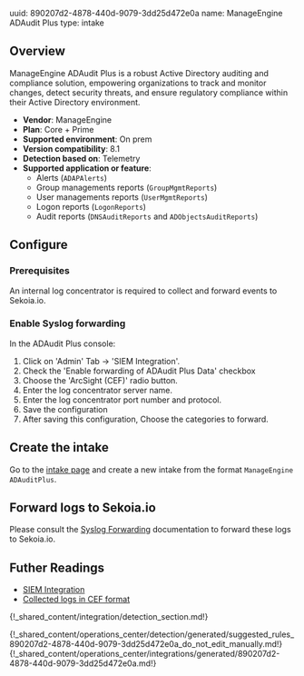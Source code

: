 uuid: 890207d2-4878-440d-9079-3dd25d472e0a
name: ManageEngine ADAudit Plus
type: intake


## Overview
ManageEngine ADAudit Plus is a robust Active Directory auditing and compliance solution, empowering organizations to track and monitor changes, detect security threats, and ensure regulatory compliance within their Active Directory environment.

- **Vendor**: ManageEngine
- **Plan**: Core + Prime
- **Supported environment**: On prem
- **Version compatibility**: 8.1
- **Detection based on**: Telemetry
- **Supported application or feature**:
    - Alerts (`ADAPAlerts`)
    - Group managements reports (`GroupMgmtReports`)
    - User managements reports (`UserMgmtReports`)
    - Logon reports (`LogonReports`)
    - Audit reports (`DNSAuditReports` and `ADObjectsAuditReports`)


## Configure

### Prerequisites

An internal log concentrator is required to collect and forward events to Sekoia.io.

### Enable Syslog forwarding

In the ADAudit Plus console:

1. Click on 'Admin' Tab → 'SIEM Integration'.
2. Check the 'Enable forwarding of ADAudit Plus Data' checkbox
3. Choose the 'ArcSight (CEF)' radio button.
4. Enter the log concentrator server name.
5. Enter the log concentrator port number and protocol.
6. Save the configuration
7. After saving this configuration, Choose the categories to forward.


## Create the intake

Go to the [intake page](https://app.sekoia.io/operations/intakes) and create a new intake from the format `ManageEngine ADAuditPlus`.

## Forward logs to Sekoia.io

Please consult the [Syslog Forwarding](/integration/ingestion_methods/syslog/sekoiaio_forwarder/) documentation to forward these logs to Sekoia.io.




## Futher Readings

- [SIEM Integration](https://www.manageengine.com/products/active-directory-audit/help/admin-settings/siem-integration.html)
- [Collected logs in CEF format](https://pitstop.manageengine.com/portal/en/community/topic/collected-syslog-files-in-cef-format)

{!_shared_content/integration/detection_section.md!}

{!_shared_content/operations_center/detection/generated/suggested_rules_890207d2-4878-440d-9079-3dd25d472e0a_do_not_edit_manually.md!}
{!_shared_content/operations_center/integrations/generated/890207d2-4878-440d-9079-3dd25d472e0a.md!}

